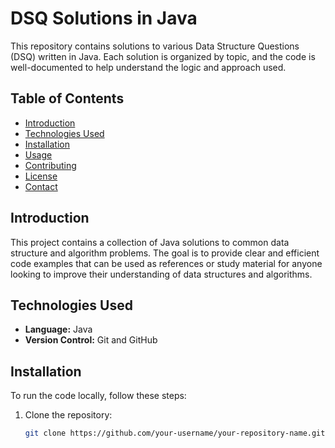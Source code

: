 # DSQ Solutions in Java

This repository contains solutions to various Data Structure Questions (DSQ) written in Java. Each solution is organized by topic, and the code is well-documented to help understand the logic and approach used.

## Table of Contents

- [Introduction](#introduction)
- [Technologies Used](#technologies-used)
- [Installation](#installation)
- [Usage](#usage)
- [Contributing](#contributing)
- [License](#license)
- [Contact](#contact)

## Introduction

This project contains a collection of Java solutions to common data structure and algorithm problems. The goal is to provide clear and efficient code examples that can be used as references or study material for anyone looking to improve their understanding of data structures and algorithms.

## Technologies Used

- **Language:** Java
- **Version Control:** Git and GitHub

## Installation

To run the code locally, follow these steps:

1. Clone the repository:
   ```bash
   git clone https://github.com/your-username/your-repository-name.git
